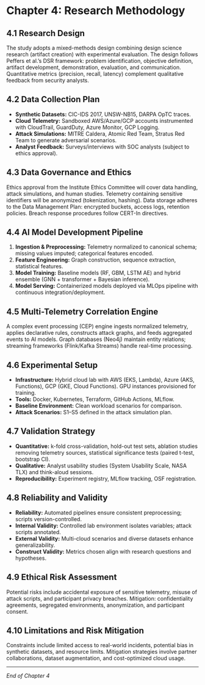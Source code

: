 # Chapter 4: Research Methodology

## 4.1 Research Design
The study adopts a mixed-methods design combining design science research (artifact creation) with experimental evaluation. The design follows Peffers et al.’s DSR framework: problem identification, objective definition, artifact development, demonstration, evaluation, and communication. Quantitative metrics (precision, recall, latency) complement qualitative feedback from security analysts.

## 4.2 Data Collection Plan
- **Synthetic Datasets:** CIC-IDS 2017, UNSW-NB15, DARPA OpTC traces.
- **Cloud Telemetry:** Sandboxed AWS/Azure/GCP accounts instrumented with CloudTrail, GuardDuty, Azure Monitor, GCP Logging.
- **Attack Simulations:** MITRE Caldera, Atomic Red Team, Stratus Red Team to generate adversarial scenarios.
- **Analyst Feedback:** Surveys/interviews with SOC analysts (subject to ethics approval).

## 4.3 Data Governance and Ethics
Ethics approval from the Institute Ethics Committee will cover data handling, attack simulations, and human studies. Telemetry containing sensitive identifiers will be anonymized (tokenization, hashing). Data storage adheres to the Data Management Plan: encrypted buckets, access logs, retention policies. Breach response procedures follow CERT-In directives.

## 4.4 AI Model Development Pipeline
1. **Ingestion & Preprocessing:** Telemetry normalized to canonical schema; missing values imputed; categorical features encoded.
2. **Feature Engineering:** Graph construction, sequence extraction, statistical features.
3. **Model Training:** Baseline models (RF, GBM, LSTM AE) and hybrid ensemble (GNN + transformer + Bayesian inference).
4. **Model Serving:** Containerized models deployed via MLOps pipeline with continuous integration/deployment.

## 4.5 Multi-Telemetry Correlation Engine
A complex event processing (CEP) engine ingests normalized telemetry, applies declarative rules, constructs attack graphs, and feeds aggregated events to AI models. Graph databases (Neo4j) maintain entity relations; streaming frameworks (Flink/Kafka Streams) handle real-time processing.

## 4.6 Experimental Setup
- **Infrastructure:** Hybrid cloud lab with AWS (EKS, Lambda), Azure (AKS, Functions), GCP (GKE, Cloud Functions). GPU instances provisioned for training.
- **Tools:** Docker, Kubernetes, Terraform, GitHub Actions, MLflow.
- **Baseline Environment:** Clean workload scenarios for comparison.
- **Attack Scenarios:** S1–S5 defined in the attack simulation plan.

## 4.7 Validation Strategy
- **Quantitative:** k-fold cross-validation, hold-out test sets, ablation studies removing telemetry sources, statistical significance tests (paired t-test, bootstrap CI).
- **Qualitative:** Analyst usability studies (System Usability Scale, NASA TLX) and think-aloud sessions.
- **Reproducibility:** Experiment registry, MLflow tracking, OSF registration.

## 4.8 Reliability and Validity
- **Reliability:** Automated pipelines ensure consistent preprocessing; scripts version-controlled.
- **Internal Validity:** Controlled lab environment isolates variables; attack scripts annotated.
- **External Validity:** Multi-cloud scenarios and diverse datasets enhance generalizability.
- **Construct Validity:** Metrics chosen align with research questions and hypotheses.

## 4.9 Ethical Risk Assessment
Potential risks include accidental exposure of sensitive telemetry, misuse of attack scripts, and participant privacy breaches. Mitigation: confidentiality agreements, segregated environments, anonymization, and participant consent.

## 4.10 Limitations and Risk Mitigation
Constraints include limited access to real-world incidents, potential bias in synthetic datasets, and resource limits. Mitigation strategies involve partner collaborations, dataset augmentation, and cost-optimized cloud usage.

---
*End of Chapter 4*
